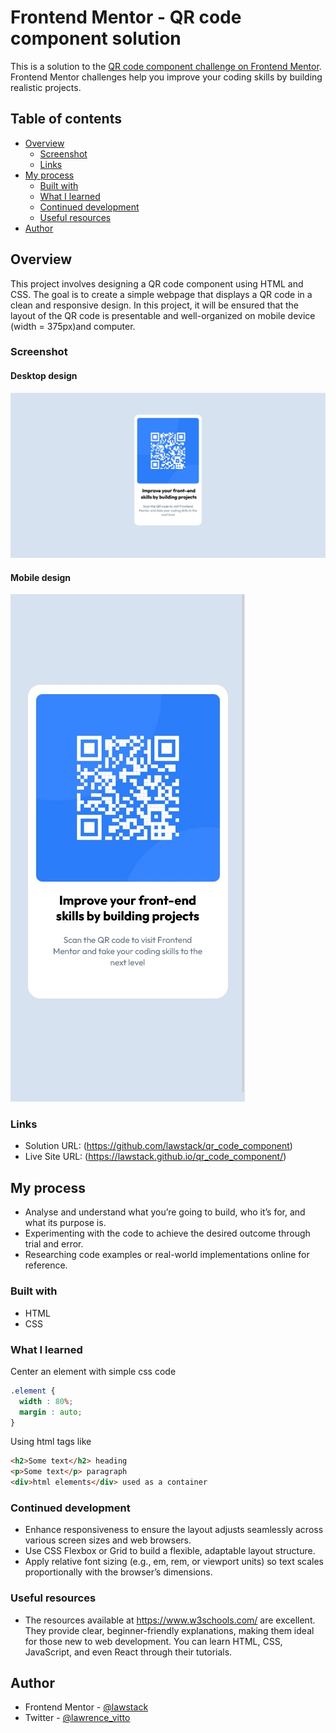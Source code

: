 # Frontend Mentor - QR code component solution

This is a solution to the [QR code component challenge on Frontend Mentor](https://www.frontendmentor.io/challenges/qr-code-component-iux_sIO_H). Frontend Mentor challenges help you improve your coding skills by building realistic projects. 

## Table of contents

- [Overview](#overview)
  - [Screenshot](#screenshot)
  - [Links](#links)
- [My process](#my-process)
  - [Built with](#built-with)
  - [What I learned](#what-i-learned)
  - [Continued development](#continued-development)
  - [Useful resources](#useful-resources)
- [Author](#author)

## Overview

This project involves designing a QR code component using HTML and CSS. The goal is to create a simple webpage that displays a QR code in a clean and responsive design. In this project, it will be ensured that the layout of the QR code is presentable and well-organized on mobile device (width = 375px)and computer.

### Screenshot

#### Desktop design
![desktop](solution/Qr%20code%20component%20(desktop).jpg)


#### Mobile design
![mobile](solution/Qr%20code%20component%20(mobile).jpg)

### Links

- Solution URL: (https://github.com/lawstack/qr_code_component)
- Live Site URL: (https://lawstack.github.io/qr_code_component/)

## My process

- Analyse and understand what you’re going to build, who it’s for, and what its purpose is.
- Experimenting with the code to achieve the desired outcome through trial and error. 
- Researching code examples or real-world implementations online for reference.

### Built with

- HTML
- CSS

### What I learned

Center an element with simple css code

```css
.element {
  width : 80%;
  margin : auto;
}
```

Using html tags like

```html
<h2>Some text</h2> heading
<p>Some text</p> paragraph
<div>html elements</div> used as a container
```

### Continued development

- Enhance responsiveness to ensure the layout adjusts seamlessly across various screen sizes and web browsers.
- Use CSS Flexbox or Grid to build a flexible, adaptable layout structure.
- Apply relative font sizing (e.g., em, rem, or viewport units) so text scales proportionally with the browser’s dimensions.

### Useful resources

- The resources available at https://www.w3schools.com/ are excellent. They provide clear, beginner-friendly explanations, making them ideal for those new to web development. You can learn HTML, CSS, JavaScript, and even React through their tutorials.

## Author

- Frontend Mentor - [@lawstack](https://www.frontendmentor.io/profile/lawstack)
- Twitter - [@lawrence_vitto](https://x.com/lawrence_vitto)

